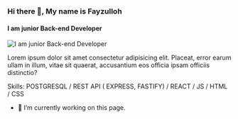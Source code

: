 ### Hi there 👋, My name is Fayzulloh
#### I am junior Back-end Developer
![I am junior Back-end Developer](https://c4.wallpaperflare.com/wallpaper/733/132/870/programmers-life-wallpaper-preview.jpg)

Lorem ipsum dolor sit amet consectetur adipisicing elit. Placeat, error earum ullam in illum, vitae sit quaerat, accusantium eos officia ipsam officiis distinctio?

Skills: POSTGRESQL / REST API ( EXPRESS, FASTIFY) / REACT / JS / HTML /  CSS

- 🔭 I’m currently working on this page. 





